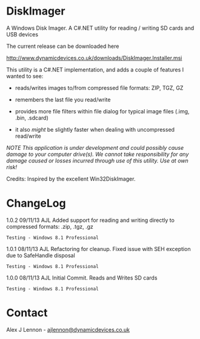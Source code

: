 DiskImager
==========

A Windows Disk Imager. A C#.NET utility for reading / writing SD cards and USB devices

The current release can be downloaded here 

http://www.dynamicdevices.co.uk/downloads/DiskImager.Installer.msi

This utility is a C#.NET implementation, and adds a couple of features I wanted to see:

- reads/writes images to/from compressed file formats: ZIP, TGZ, GZ

- remembers the last file you read/write 

- provides more file filters within file dialog for typical image files (.img, .bin, .sdcard)

- it also *might* be slightly faster when dealing with uncompressed read/write

*NOTE This application is under development and could possibly cause damage to your computer drive(s). We cannot take responsibility for any damage caused or losses incurred through use of this utility. Use at own risk!*

Credits: Inspired by the excellent Win32DiskImager.

ChangeLog
=========

1.0.2	09/11/13	AJL		Added support for reading and writing directly to compressed formats: .zip, .tgz, .gz

	Testing - Windows 8.1 Professional

1.0.1	08/11/13	AJL		Refactoring for cleanup. Fixed issue with SEH exception due to SafeHandle disposal

	Testing - Windows 8.1 Professional

1.0.0	08/11/13	AJL		Initial Commit. Reads and Writes SD cards

	Testing - Windows 8.1 Professional

Contact
=======

Alex J Lennon - ajlennon@dynamicdevices.co.uk